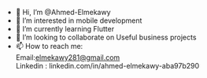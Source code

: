 - 👋 Hi, I’m @Ahmed-Elmekawy
- 👀 I’m interested in mobile development
- 🌱 I’m currently learning Flutter
- 💞️ I’m looking to collaborate on Useful business projects
- 📫 How to reach me:\
  Email:elmekawy281@gmail.com\
  Linkedin : linkedin.com/in/ahmed-elmekawy-aba97b290

